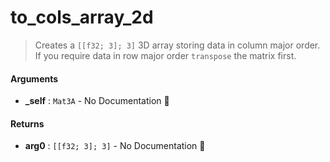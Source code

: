 # to\_cols\_array\_2d

>  Creates a `[[f32; 3]; 3]` 3D array storing data in column major order.
>  If you require data in row major order `transpose` the matrix first.

#### Arguments

- **\_self** : `Mat3A` \- No Documentation 🚧

#### Returns

- **arg0** : `[[f32; 3]; 3]` \- No Documentation 🚧